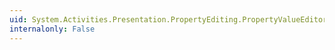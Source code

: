 ```yaml
---
uid: System.Activities.Presentation.PropertyEditing.PropertyValueEditorCommands.ShowDialogEditor
internalonly: False
---
```

